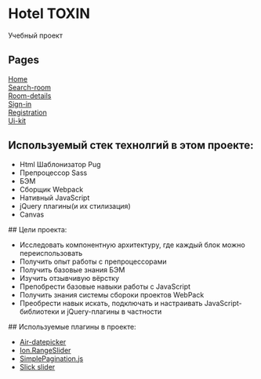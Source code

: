 # Hotel TOXIN
  Учебный проект
## Pages
<a href='https://george-izot.github.io/toxin/dist/home.html'> Home</a><br>
<a href='https://george-izot.github.io/toxin/dist/search-room.html'> Search-room</a><br>
<a href='https://george-izot.github.io/toxin/dist/room-details.html'> Room-details</a><br>
<a href='https://george-izot.github.io/toxin/dist/sign-in.html'> Sign-in</a><br>
<a href='https://george-izot.github.io/toxin/dist/registration.html'> Registration</a><br>
<a href='https://george-izot.github.io/toxin/dist/ui-kit.html'> Ui-kit</a><br>
## Используемый стек технолгий в этом проекте:
<ul>
  <li>Html Шаблонизатор Pug</li>
  <li>Препроцессор Sass</li>
  <li>БЭМ</li>
  <li>Сборщик Webpack</li>
  <li>Нативный JavaScript</li>
  <li>jQuery плагины(и их стилизация)</li>
  <li>Canvas</li>
</ul>
## Цели проекта:
<ul>
  <li>Исследовать компонентную архитектуру, где каждый блок можно переиспользовать</li>
  <li>Получить опыт работы с препроцессорами</li>
  <li>Получить базовые знания БЭМ</li>
  <li>Изучить отзывчивую вёрстку</li>
  <li>Препобрести базовые навыки работы с JavaScript</li>
  <li>Получить знания системы сбороки проектов WebPack</li>
  <li>Преобрести навык искать, подключать и настраивать JavaScript-библиотеки и jQuery-плагины в частности</li>
</ul>
## Используемые плагины в проекте:
<ul>
  <li><a href="http://t1m0n.name/air-datepicker/docs/">Air-datepicker</a></li>
  <li><a href="http://ionden.com/a/plugins/ion.rangeSlider/">Ion.RangeSlider</a></li>
  <li><a href="https://flaviusmatis.github.io/simplePagination.js/">SimplePagination.js</a></li>
  <li><a href="https://kenwheeler.github.io/slick/">Slick slider</a></li>
</ul>

